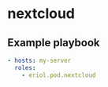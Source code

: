# nextcloud

## Example playbook

```yaml
- hosts: my-server
  roles:
    - eriol.pod.nextcloud
```
